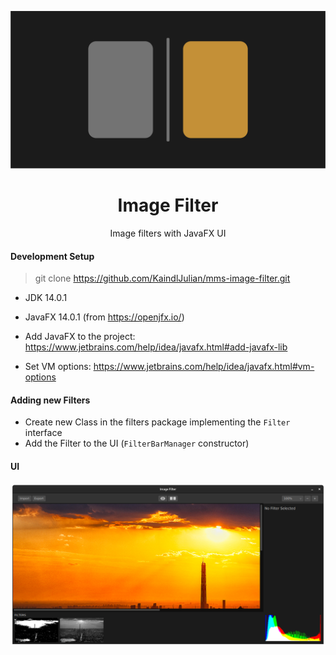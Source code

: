 <p align="center">
    <img src="media/banner.svg">
    <h1 align="center">Image Filter</h1>
    <p align="center">Image filters with JavaFX UI</p>
</p>

#### Development Setup

> git clone https://github.com/KaindlJulian/mms-image-filter.git

- JDK 14.0.1

- JavaFX 14.0.1 (from https://openjfx.io/)

* Add JavaFX to the project: https://www.jetbrains.com/help/idea/javafx.html#add-javafx-lib

* Set VM options: https://www.jetbrains.com/help/idea/javafx.html#vm-options

#### Adding new Filters

- Create new Class in the filters package implementing the `Filter` interface
- Add the Filter to the UI (`FilterBarManager` constructor)

#### UI

<img src="media/ui.png">